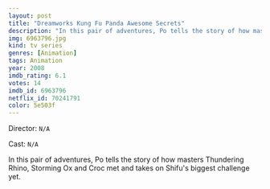 ```yaml
---
layout: post
title: "Dreamworks Kung Fu Panda Awesome Secrets"
description: "In this pair of adventures, Po tells the story of how masters Thundering Rhino, Storming Ox and Croc met and takes on Shifu's biggest challenge yet..."
img: 6963796.jpg
kind: tv series
genres: [Animation]
tags: Animation 
year: 2008
imdb_rating: 6.1
votes: 14
imdb_id: 6963796
netflix_id: 70241791
color: 5e503f
---
```

Director: `N/A`  

Cast: `N/A` 

In this pair of adventures, Po tells the story of how masters Thundering Rhino, Storming Ox and Croc met and takes on Shifu's biggest challenge yet.